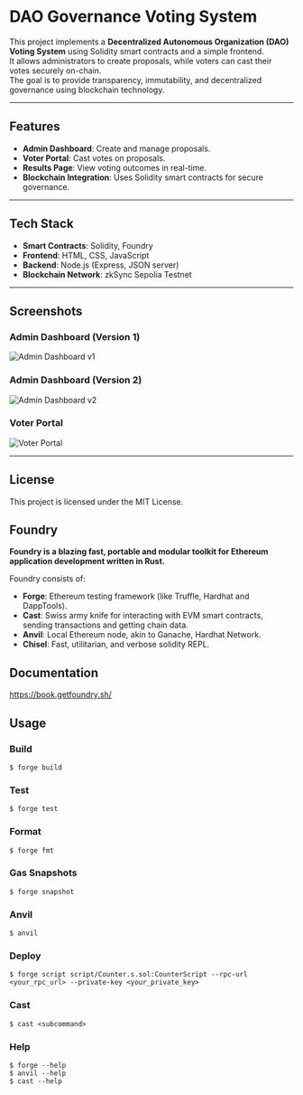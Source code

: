# DAO Governance Voting System

This project implements a **Decentralized Autonomous Organization (DAO) Voting System** using Solidity smart contracts and a simple frontend.  
It allows administrators to create proposals, while voters can cast their votes securely on-chain.  
The goal is to provide transparency, immutability, and decentralized governance using blockchain technology.

---

## Features
- **Admin Dashboard**: Create and manage proposals.
- **Voter Portal**: Cast votes on proposals.
- **Results Page**: View voting outcomes in real-time.
- **Blockchain Integration**: Uses Solidity smart contracts for secure governance.

---

## Tech Stack
- **Smart Contracts**: Solidity, Foundry
- **Frontend**: HTML, CSS, JavaScript
- **Backend**: Node.js (Express, JSON server)
- **Blockchain Network**: zkSync Sepolia Testnet

---

## Screenshots

### Admin Dashboard (Version 1)
![Admin Dashboard v1](screenshots/Adminv1.png.png)

### Admin Dashboard (Version 2)
![Admin Dashboard v2](screenshots/adminv2.png.png)

### Voter Portal
![Voter Portal](screenshots/voterPortal.png.png)

---

## License
This project is licensed under the MIT License.
## Foundry

**Foundry is a blazing fast, portable and modular toolkit for Ethereum application development written in Rust.**

Foundry consists of:

- **Forge**: Ethereum testing framework (like Truffle, Hardhat and DappTools).
- **Cast**: Swiss army knife for interacting with EVM smart contracts, sending transactions and getting chain data.
- **Anvil**: Local Ethereum node, akin to Ganache, Hardhat Network.
- **Chisel**: Fast, utilitarian, and verbose solidity REPL.

## Documentation

https://book.getfoundry.sh/

## Usage

### Build

```shell
$ forge build
```

### Test

```shell
$ forge test
```

### Format

```shell
$ forge fmt
```

### Gas Snapshots

```shell
$ forge snapshot
```

### Anvil

```shell
$ anvil
```

### Deploy

```shell
$ forge script script/Counter.s.sol:CounterScript --rpc-url <your_rpc_url> --private-key <your_private_key>
```

### Cast

```shell
$ cast <subcommand>
```

### Help

```shell
$ forge --help
$ anvil --help
$ cast --help
```
